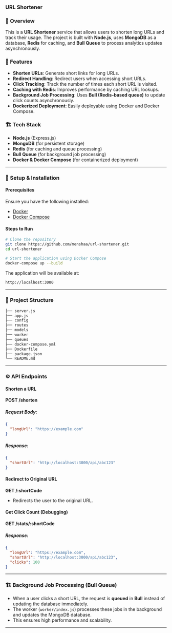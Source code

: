 ### URL Shortener

### 🚀 Overview

This is a **URL Shortener** service that allows users to shorten long URLs and track their usage. The project is built with **Node.js**, uses **MongoDB** as a database, **Redis** for caching, and **Bull Queue** to process analytics updates asynchronously.

### 📌 Features

- **Shorten URLs**: Generate short links for long URLs.
- **Redirect Handling**: Redirect users when accessing short URLs.
- **Click Tracking**: Track the number of times each short URL is visited.
- **Caching with Redis**: Improves performance by caching URL lookups.
- **Background Job Processing**: Uses **Bull (Redis-based queue)** to update click counts asynchronously.
- **Dockerized Deployment**: Easily deployable using Docker and Docker Compose.

### 🏗️ Tech Stack

- **Node.js** (Express.js)
- **MongoDB** (for persistent storage)
- **Redis** (for caching and queue processing)
- **Bull Queue** (for background job processing)
- **Docker & Docker Compose** (for containerized deployment)

---

### 🔧 Setup & Installation

#### Prerequisites

Ensure you have the following installed:

- [Docker](https://www.docker.com/get-started)
- [Docker Compose](https://docs.docker.com/compose/install/)

#### Steps to Run

```sh
# Clone the repository
git clone https://github.com/menshaa/url-shortener.git
cd url-shortener

# Start the application using Docker Compose
docker-compose up --build
```

The application will be available at:

```sh
http://localhost:3000
```

---

### 📂 Project Structure

```sh
├── server.js
├── app.js
├── config
├── routes
├── models
├── worker
├── queues
├── docker-compose.yml
├── Dockerfile
├── package.json
└── README.md
```

---

### ⚙️ API Endpoints

#### Shorten a URL

**POST /shorten**

##### Request Body:

```json
{
  "longUrl": "https://example.com"
}
```

##### Response:

```json
{
  "shortUrl": "http://localhost:3000/api/abc123"
}
```

#### Redirect to Original URL

**GET /:shortCode**

- Redirects the user to the original URL.

#### Get Click Count (Debugging)

**GET /stats/:shortCode**

##### Response:

```json
{
  "longUrl": "https://example.com",
  "shortUrl": "http://localhost:3000/api/abc123",
  "clicks": 100
}
```

---

### 🏗️ Background Job Processing (Bull Queue)

- When a user clicks a short URL, the request is **queued** in **Bull** instead of updating the database immediately.
- The worker (`worker/index.js`) processes these jobs in the background and updates the MongoDB database.
- This ensures high performance and scalability.

---
